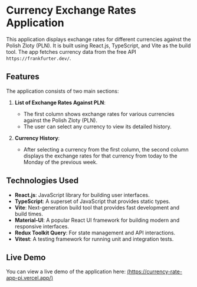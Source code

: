 # Currency Exchange Rates Application

This application displays exchange rates for different currencies against the Polish Zloty (PLN). It is built using React.js, TypeScript, and Vite as the build tool. The app fetches currency data from the free API `https://frankfurter.dev/`.

## Features

The application consists of two main sections:

1. **List of Exchange Rates Against PLN**:
   - The first column shows exchange rates for various currencies against the Polish Zloty (PLN).
   - The user can select any currency to view its detailed history.

2. **Currency History**:
   - After selecting a currency from the first column, the second column displays the exchange rates for that currency from today to the Monday of the previous week.

## Technologies Used

- **React.js**: JavaScript library for building user interfaces.
- **TypeScript**: A superset of JavaScript that provides static types.
- **Vite**: Next-generation build tool that provides fast development and build times.
- **Material-UI**: A popular React UI framework for building modern and responsive interfaces.
- **Redux Toolkit Query**: For state management and API interactions.
- **Vitest**: A testing framework for running unit and integration tests.

## Live Demo

You can view a live demo of the application here: [(https://currency-rate-app-pi.vercel.app/)](https://currency-rate-app-pi.vercel.app/)
